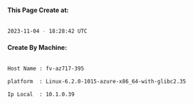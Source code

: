
   
#### This Page Create at:

```bash

2023-11-04 - 18:28:42 UTC

```

#### Create By Machine:

```bash

Host Name : fv-az717-395

platform  : Linux-6.2.0-1015-azure-x86_64-with-glibc2.35

Ip Local  : 10.1.0.39

```

